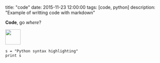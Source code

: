 title: "code"
date: 2015-11-23 12:00:00
tags: [code, python]
description: "Example of writting code with markdown"

**Code**, go *where*?

<img src="{{ url_for('static', filename='images/python.png') }}" width="48">

    s = "Python syntax highlighting"
    print s
